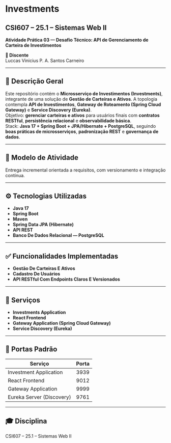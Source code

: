 # Investments

## CSI607 – 25.1 – Sistemas Web II
**Atividade Prática 03 — Desafio Técnico: API de Gerenciamento de Carteira de Investimentos**

**👤 Discente**  
Luccas Vinicius P. A. Santos Carneiro

---

## 📄 Descrição Geral
Este repositório contém o **Microsserviço de Investimentos (Investments)**, integrante de uma solução de **Gestão de Carteiras e Ativos**. A topologia contempla **API de Investimentos**, **Gateway de Roteamento (Spring Cloud Gateway)** e **Service Discovery (Eureka)**.  
Objetivo: **gerenciar carteiras e ativos** para usuários finais com **contratos RESTful**, **persistência relacional** e **observabilidade básica**.  
Stack: **Java 17 + Spring Boot + JPA/Hibernate + PostgreSQL**, seguindo **boas práticas de microsserviços**, **padronização REST** e **governança de dados**.

---

## 📌 Modelo de Atividade
Entrega incremental orientada a requisitos, com versionamento e integração contínua.

---

## ⚙️ Tecnologias Utilizadas
- **Java 17**
- **Spring Boot**
- **Maven**
- **Spring Data JPA (Hibernate)**
- **API REST**
- **Banco De Dados Relacional — PostgreSQL**

---

## ✅ Funcionalidades Implementadas
- **Gestão De Carteiras E Ativos**
- **Cadastro De Usuários**
- **API RESTful Com Endpoints Claros E Versionados**

---

## 🧩 Serviços
- **Investments Application**
- **React Frontend**
- **Gateway Application (Spring Cloud Gateway)**
- **Service Discovery (Eureka)**

---

## 🚪 Portas Padrão
| Serviço                   | Porta |
|---------------------------|:----:|
| Investment Application    | 3939 |
| React Frontend            | 9012 |
| Gateway Application       | 9999 |
| Eureka Server (Discovery) | 9761 |

---

## 🎓 Disciplina
CSI607 – 25.1 – Sistemas Web II


